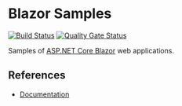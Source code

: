 # Blazor Samples

[![Build Status](https://dev.azure.com/devprofr/open-source/_apis/build/status/samples/blazor-samples-ci?branchName=master)](https://dev.azure.com/devprofr/open-source/_build/latest?definitionId=41&branchName=master)
[![Quality Gate Status](https://sonarcloud.io/api/project_badges/measure?project=devpro.samples.blazor&metric=alert_status)](https://sonarcloud.io/dashboard?id=devpro.samples.blazor)

Samples of [ASP.NET Core Blazor](https://dotnet.microsoft.com/apps/aspnet/web-apps/blazor) web applications.

## References

- [Documentation](https://docs.microsoft.com/en-us/aspnet/core/blazor/)
